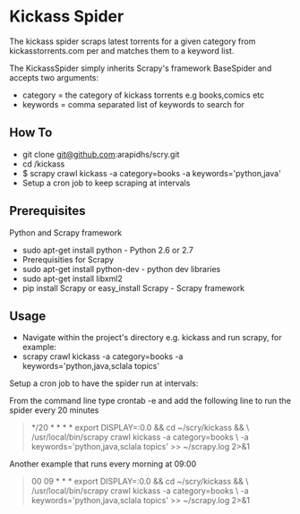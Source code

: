 Kickass Spider
================

The kickass spider scraps latest torrents for a given category from kickasstorrents.com per 
and matches them to a keyword list.

The KickassSpider simply inherits Scrapy's framework BaseSpider and accepts two arguments:
- category = the category of kickass torrents e.g books,comics etc
- keywords = comma separated list of keywords to search for

How To
------
- git clone git@github.com:arapidhs/scry.git
- cd <project dir>/kickass
- $ scrapy crawl kickass -a category=books -a keywords='python,java'
- Setup a cron job to keep scraping at intervals

Prerequisites
-------------
Python and Scrapy framework

- sudo apt-get install python - Python 2.6 or 2.7
- Prerequisities for Scrapy
- sudo apt-get install python-dev - python dev libraries
- sudo apt-get install libxml2
- pip install Scrapy or easy_install Scrapy - Scrapy framework


Usage
-----
- Navigate within the project's directory e.g. kickass and run scrapy, for example:
- scrapy crawl kickass -a category=books -a keywords='python,java,sclala topics'

Setup a cron job to have the spider run at intervals:

From the command line type
crontab -e
and add the following line to run the spider every 20 minutes

> */20 * * * * export DISPLAY=:0.0 && cd ~/scry/kickass && \ 
/usr/local/bin/scrapy crawl kickass -a category=books \ 
-a keywords='python,java,sclala topics' >> ~/scrapy.log 2>&1

Another example that runs every morning at 09:00

> 00 09 * * * export DISPLAY=:0.0 && cd ~/scry/kickass && \ 
/usr/local/bin/scrapy crawl kickass -a category=books \ 
-a keywords='python,java,sclala topics' >> ~/scrapy.log 2>&1


